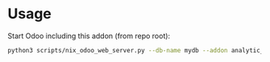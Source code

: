 # Usage

Start Odoo including this addon (from repo root):

```bash
python3 scripts/nix_odoo_web_server.py --db-name mydb --addon analytic_distribution_widget_remove_save
```
